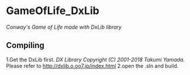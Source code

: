 # GameOfLife_DxLib
*Conway's Game of Life made with DxLib library*

## Compiling
1.Get the DxLib first.
  *DX Library Copyright (C) 2001-2018 Takumi Yamada.*
  Please refer to http://dxlib.o.oo7.jp/index.html
2.open the .sln and build.
